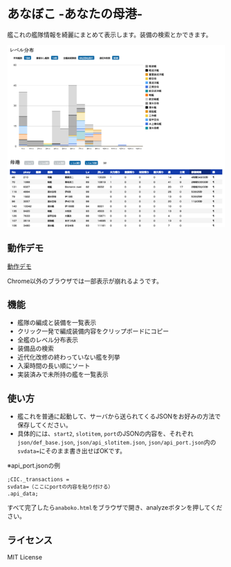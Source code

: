 # あなぼこ -あなたの母港-
艦これの艦隊情報を綺麗にまとめて表示します。装備の検索とかできます。

![サンプル](https://raw.githubusercontent.com/airosB/Anaboko/master/img/hero.png)


## 動作デモ
[動作デモ](http://volkarten.appspot.com/demo/anaboko.html)

Chrome以外のブラウザでは一部表示が崩れるようです。

## 機能
- 艦隊の編成と装備を一覧表示
- クリック一発で編成装備内容をクリップボードにコピー
- 全艦のレベル分布表示
- 装備品の検索
- 近代化改修の終わっていない艦を列挙
- 入渠時間の長い順にソート
- 実装済みで未所持の艦を一覧表示

## 使い方
- 艦これを普通に起動して、サーバから送られてくるJSONをお好みの方法で保存してください。
- 具体的には、`start2`, `slotitem`, `port`のJSONの内容を、それぞれ`json/def_base.json`, `json/api_slotitem.json`, `json/api_port.json`内の`svdata=`にそのまま書き出せばOKです。

※api_port.jsonの例

    ;CIC._transactions =
    svdata=（ここにportの内容を貼り付ける）
    .api_data;

すべて完了したら`anaboko.html`をブラウザで開き、analyzeボタンを押してください。

## ライセンス
MIT License
